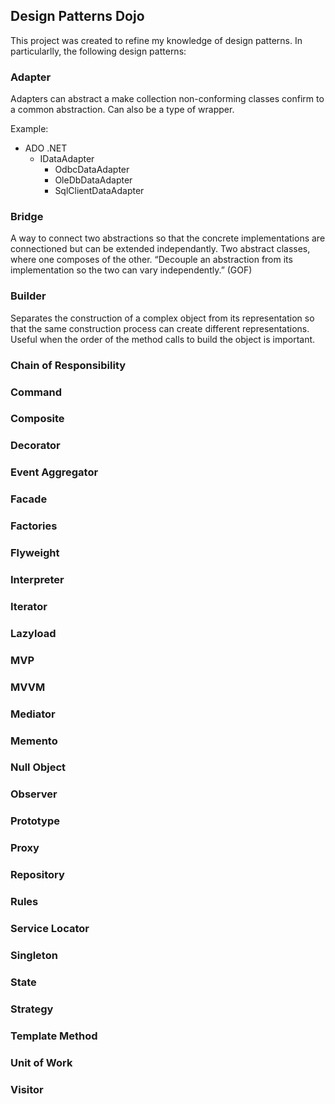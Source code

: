 ## Design Patterns Dojo ##
This project was created to refine my knowledge of design patterns. In particularlly, the following design patterns:

### Adapter
Adapters can abstract a make collection non-conforming classes confirm to a common abstraction. Can also be a type of wrapper. 

Example:
- ADO .NET
	- IDataAdapter
		- OdbcDataAdapter
		- OleDbDataAdapter
		- SqlClientDataAdapter
	

### Bridge
A way to connect two abstractions so that the concrete implementations are connectioned but can be extended independantly. Two abstract classes, where one composes of the other.
 “Decouple an abstraction from its implementation so the two can vary independently.” (GOF) 

### Builder
Separates the construction of a complex object from its representation so that the same construction process can create different representations. Useful when the order of the method calls to build the object is important.

### Chain of Responsibility
### Command
### Composite
### Decorator
### Event Aggregator
### Facade
### Factories
### Flyweight
### Interpreter
### Iterator
### Lazyload
### MVP
### MVVM
### Mediator
### Memento
### Null Object
### Observer
### Prototype
### Proxy
### Repository
### Rules
### Service Locator
### Singleton
### State
### Strategy
### Template Method
### Unit of Work
### Visitor
